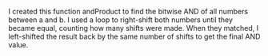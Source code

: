 I created this function andProduct to find the bitwise AND of all numbers between a and b. I used a loop to right-shift both numbers until they became equal, counting how many shifts were made. When they matched, I left-shifted the result back by the same number of shifts to get the final AND value.